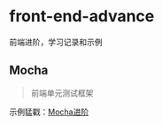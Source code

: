 # front-end-advance
前端进阶，学习记录和示例

## Mocha
> 前端单元测试框架

示例猛戳：[Mocha进阶](https://github.com/jardenliu/front-end-advance/tree/master/mocha)
